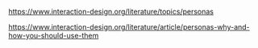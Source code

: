 https://www.interaction-design.org/literature/topics/personas

https://www.interaction-design.org/literature/article/personas-why-and-how-you-should-use-them
